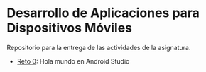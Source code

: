# Desarrollo de Aplicaciones para Dispositivos Móviles
Repositorio para la entrega de las actividades de la asignatura.

- [Reto 0](reto0): Hola mundo en Android Studio



